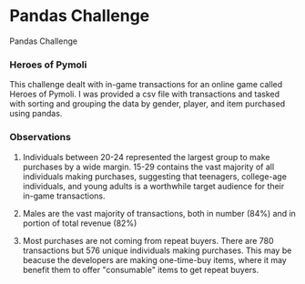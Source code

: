 # Pandas Challenge
Pandas Challenge

### Heroes of Pymoli

This challenge dealt with in-game transactions for an online game called Heroes of Pymoli. I was provided a csv file with transactions and tasked with sorting and grouping the data by gender, player, and item purchased using pandas. 

### Observations

1) Individuals between 20-24 represented the largest group to make purchases by a wide margin. 15-29 contains the vast majority of all individuals making purchases, suggesting that teenagers, college-age individuals, and young adults is a worthwhile target audience for their in-game transactions. 

2) Males are the vast majority of transactions, both in number (84%) and in portion of total revenue (82%)

3) Most purchases are not coming from repeat buyers. There are 780 transactions but 576 unique individuals making purchases. This may be beacuse the developers are making one-time-buy items, where it may benefit them to offer "consumable" items to get repeat buyers.
